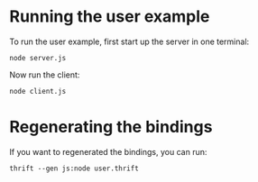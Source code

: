# Running the user example

To run the user example, first start up the server in one terminal:

    node server.js

Now run the client:

    node client.js

# Regenerating the bindings

If you want to regenerated the bindings, you can run:

    thrift --gen js:node user.thrift
